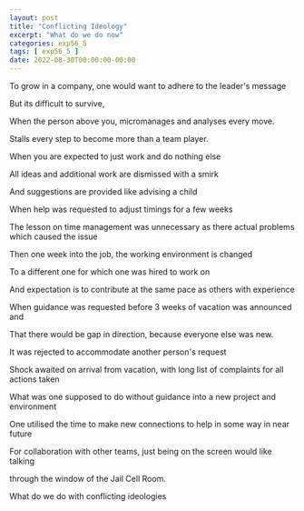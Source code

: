 ```yaml
---
layout: post
title: "Conflicting Ideology"
excerpt: "What do we do now"
categories: exp56_5
tags: [ exp56_5 ]
date: 2022-08-30T00:00:00-00:00
---
```


To grow in a company, one would want to adhere to the leader's message

But its difficult to survive,

When the person above you, micromanages and analyses every move.

Stalls every step to become more than a team player.

When you are expected to just work and do nothing else

All ideas and additional work are dismissed with a smirk 

And suggestions are provided like advising a child

When help was requested to adjust timings for a few weeks

The lesson on time management was unnecessary as there actual problems which caused the issue

Then one week into the job, the working environment is changed

To a different one for which one was hired to work on

And expectation is to contribute at the same pace as others with experience

When guidance was requested before 3 weeks of vacation was announced and 

That there would be gap in direction, because everyone else was new.

It was rejected to accommodate another person's request

Shock awaited on arrival from vacation, with long list of complaints for all actions taken

What was one supposed to do without guidance into a new project and environment

One utilised the time to make new connections to help in some way in near future

For collaboration with other teams, just being on the screen would like talking 

through the window of the Jail Cell Room.

What do we do with conflicting ideologies
